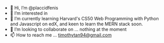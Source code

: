 - 👋 Hi, I’m @placcidfenis
- 👀 I’m interested in 
- 🌱 I’m currently learning Harvard's CS50 Web Programming with Python and Javascript on edX, and keen to learn the MERN stack soon.
- 💞️ I’m looking to collaborate on ... nothing at the moment
- 📫 How to reach me ... timothytan94@gmail.com

<!---
placcidfenis/placcidfenis is a ✨ special ✨ repository because its `README.md` (this file) appears on your GitHub profile.
You can click the Preview link to take a look at your changes.
--->

